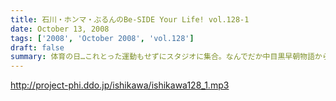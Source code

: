 ```yaml
---
title: 石川・ホンマ・ぶるんのBe-SIDE Your Life! vol.128-1
date: October 13, 2008
tags: ['2008', 'October 2008', 'vol.128']
draft: false
summary: 体育の日…これとった運動もせずにスタジオに集合。なんでだか中目黒早朝物語から今日のビーサイはスタートしました。スキャンダラスな日々・・・NAMAE
---
```


http://project-phi.ddo.jp/ishikawa/ishikawa128_1.mp3